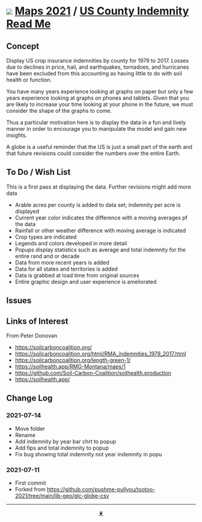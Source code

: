 # [![](https://theo-armour.github.io/maps-2021/lib/assets/icons/mark-github.svg )](https://github.com/theo-armour/maps-2021/ "Source code on GitHub" ) [Maps 2021]( https://theo-armour.github.io/maps-2021/ "Home page" ) / [US County Indemnity Read Me]( https://theo-armour.github.io/maps-2021/#sandbox/globe-us-county-indemnity/README.md )


<!--@@@
<div class=iframe-resize ><iframe src=https://theo-armour.github.io/maps-2021/sandbox/globe-us-county-indemnity height=100% width=100% ></iframe></div>
_US County Indemnity in a resizable window. One finger to rotate. Two to zoom._


### Full Screen: [US County Indemnity]( https://theo-armour.github.io/maps-2021/sandbox/globe-us-county-indemnity/ )
@@@-->


## Concept

Display US crop insurance indemnities by county for 1979 to 2017. Losses due to declines in price, hail, and earthquakes, tornadoes, and hurricanes have been excluded from this accounting as having little to do with soil health or function.

You have many years experience looking at graphs on paper but only a few years experience looking at graphs on phones and tablets. Given that you are likely to increase your time looking at your phone in the future, we must consider the shape of the graphs to come.

Thus a particular motivation here is to display the data in a fun and lively manner in order to encourage you to manipulate the model and gain new insights.

A globe is a useful reminder that the US is just a small part of the earth and that future revisions could consider the numbers over the entire Earth.


## To Do / Wish List

This is a first pass at displaying the data. Further revisions might add more data

* Arable acres per county is added to data set; indemnity per acre is displayed
* Current year color indicates the difference with a moving averages pf the data
* Rainfall or other weather difference with moving average is indicated
* Crop types are indicated
* Legends and colors developed in more detail
* Popups display statistics such as average and total indemnity for the entire rand and or decade
* Data from more recent years is added
* Data for all states and territories is added
* Data is grabbed at load time from original sources
* Entire graphic design and user experience is ameliorated

## Issues


## Links of Interest

From Peter Donovan

* https://soilcarboncoalition.org/
* https://soilcarboncoalition.org/html/RMA_indemnities_1979_2017.html
* https://soilcarboncoalition.org/length-green-1/
* https://soilhealth.app/RMG-Montana/maps/1
* https://github.com/Soil-Carbon-Coalition/soilhealth.production
* https://soilhealth.app/

## Change Log

### 2021-07-14

* Move folder
* Rename
* Add indemnity by year bar chrt to popup
* Add fips and total indemnity to popup
* Fix bug showing total indemnity not year indemnity in popu

### 2021-07-11

* First commit
* Forked from https://github.com/pushme-pullyou/tootoo-2021/tree/main/lib-geo/glc-globe-csv

***

<center title="Hello! Click me to go up to the top" ><a class=aDingbat href=javascript:window.scrollTo(0,0);> ❦ </a></center>
